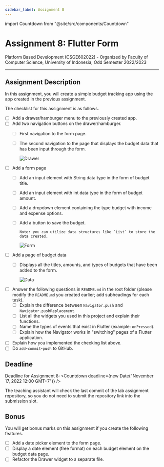 ```yaml
---
sidebar_label: Assignment 8
---
```


import Countdown from "@site/src/components/Countdown"

# Assignment 8: Flutter Form

Platform Based Development (CSGE602022) - Organized by Faculty of Computer Science, University of Indonesia, Odd Semester 2022/2023

---

## Assignment Description

In this assignment, you will create a simple budget tracking app using the app created in the previous assignment.

The checklist for this assignment is as follows.

- [ ] Add a drawer/hamburger menu to the previously created app.
- [ ] Add two navigation buttons on the drawer/hamburger.
  - [ ] First navigation to the form page.
  - [ ] The second navigation to the page that displays the budget data that has been input through the form.

    ![Drawer](https://i.ibb.co/st1gWcW/drawer.png)

- [ ] Add a form page
  - [ ] Add an input element with String data type in the form of budget title.
  - [ ] Add an input element with int data type in the form of budget amount.
  - [ ] Add a dropdown element containing the type budget with income and expense options.
  - [ ] Add a button to save the budget.
  
    ```
    Note: you can utilize data structures like `List` to store the data created.
    ```

    ![Form](https://i.ibb.co/gJLdwgv/form.png)

- [ ] Add a page of budget data
  - [ ] Displays all the titles, amounts, and types of budgets that have been added to the form.

    ![Data](https://i.ibb.co/QQTfr5V/data.png)

- [ ] Answer the following questions in `README.md` in the root folder (please modify the `README.md` you created earlier; add subheadings for each task).
  - [ ] Explain the difference between `Navigator.push` and `Navigator.pushReplacement`.
  - [ ] List all the widgets you used in this project and explain their functions.
  - [ ] Name the types of events that exist in Flutter (example: `onPressed`).
  - [ ] Explain how the Navigator works in "switching" pages of a Flutter application.
- [ ] Explain how you implemented the checking list above.
- [ ] Do `add`-`commit`-`push` to GitHub.

## Deadline

Deadline for Assignment 8: <Countdown deadline={new Date("November 17, 2022 12:00 GMT+7")} />

The teaching assistant will check the last commit of the lab assignment repository, so you do not need to submit the repository link into the submission slot.

## Bonus

You will get bonus marks on this assignment if you create the following features.

- [ ] Add a date picker element to the form page.
- [ ] Display a date element (free format) on each budget element on the budget data page.
- [ ] Refactor the Drawer widget to a separate file.
